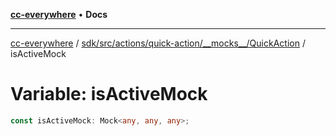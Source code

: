 [**cc-everywhere**](../../../../../../../index.md) • **Docs**

***

[cc-everywhere](../../../../../../../index.md) / [sdk/src/actions/quick-action/\_\_mocks\_\_/QuickAction](../index.md) / isActiveMock

# Variable: isActiveMock

```ts
const isActiveMock: Mock<any, any, any>;
```
